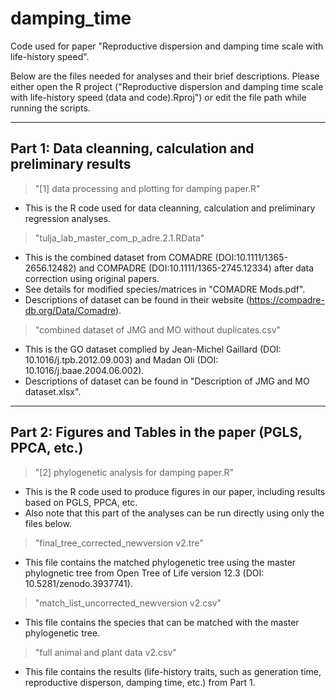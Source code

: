 # damping_time
Code used for paper "Reproductive dispersion and damping time scale with life-history speed".

Below are the files needed for analyses and their brief descriptions.
Please either open the R project ("Reproductive dispersion and damping time scale with life-history speed (data and code).Rproj") or edit the file path while running the scripts.

------------------------------------------------------------
Part 1: Data cleanning, calculation and preliminary results
------------------------------------------------------------
> "[1] data processing and plotting for damping paper.R"
 - This is the R code used for data cleanning, calculation and preliminary regression analyses.
 
> "tulja_lab_master_com_p_adre.2.1.RData"
- This is the combined dataset from COMADRE (DOI:10.1111/1365-2656.12482) and COMPADRE (DOI:10.1111/1365-2745.12334) after data correction using original papers.
- See details for modified species/matrices in "COMADRE Mods.pdf".
- Descriptions of dataset can be found in their website (https://compadre-db.org/Data/Comadre).

> "combined dataset of JMG and MO without duplicates.csv"
- This is the GO dataset complied by Jean-Michel Gaillard (DOI: 10.1016/j.tpb.2012.09.003) and Madan Oli (DOI: 10.1016/j.baae.2004.06.002).
- Descriptions of dataset can be found in "Description of JMG and MO dataset.xlsx".

------------------------------------------------------------
Part 2: Figures and Tables in the paper (PGLS, PPCA, etc.)
------------------------------------------------------------
> "[2] phylogenetic analysis for damping paper.R"
- This is the R code used to produce figures in our paper, including results based on PGLS, PPCA, etc.
- Also note that this part of the analyses can be run directly using only the files below.

> "final_tree_corrected_newversion v2.tre"
- This file contains the matched phylogenetic tree using the master phylognetic tree from Open Tree of Life version 12.3 (DOI: 10.5281/zenodo.3937741).

> "match_list_uncorrected_newversion v2.csv"
- This file contains the species that can be matched with the master phylogenetic tree.

> "full animal and plant data v2.csv"
- This file contains the results (life-history traits, such as generation time, reproductive disperson, damping time, etc.) from Part 1.
